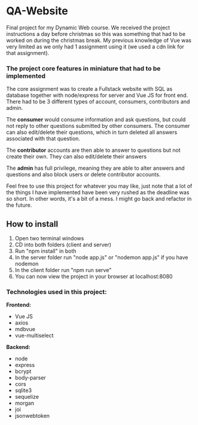 # QA-Website
Final project for my Dynamic Web course. We received the project instructions a day before christmas so this was something that had to be worked on during the christmas break.
My previous knowledge of Vue was very limited as we only had 1 assignment using it (we used a cdn link for that assignment).

### The project core features in miniature that had to be implemented
The core assignment was to create a Fullstack website with SQL as database together with node/express for server and Vue JS for front end. There had to be 3 different types of account, consumers, contributors and admin.

The **consumer** would consume information and ask questions, but could not reply to other questions submitted by other consumers. The consumer can also edit/delete their questions, which in turn deleted all answers associated with that question.

The **contributor** accounts are then able to answer to questions but not create their own. They can also edit/delete their answers

The **admin** has full privilege, meaning they are able to alter answers and questions and also block users or delete contributor accounts.

Feel free to use this project for whatever you may like, just note that a lot of the things I have implemented have been very rushed as the deadline was so short. In other words, it's a bit of a mess. I might go back and refactor in the future.

## How to install
1. Open two terminal windows
2. CD into both folders (client and server)
3. Run "npm install" in both
4. In the server folder run "node app.js" or "nodemon app.js" if you have nodemon
5. In the client folder run "npm run serve"
6. You can now view the project in your browser at localhost:8080

### Technologies used in this project:

**Frontend:**
* Vue JS
* axios
* mdbvue
* vue-multiselect

**Backend:**
* node
* express
* bcrypt
* body-parser
* cors
* sqlite3
* sequelize
* morgan
* joi
* jsonwebtoken

